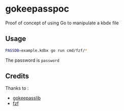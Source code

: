 # gokeepasspoc

Proof of concept of using Go to manipulate a kbdx file

## Usage

```bash
PASSDB=example.kdbx go run cmd/fzf/*
```

The password is `password`

## Credits

Thanks to :
- [gokeepasslib](https://github.com/tobischo/gokeepasslib)
- [fzf](https://github.com/junegunn/fzf)
